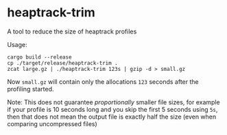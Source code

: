 # heaptrack-trim

A tool to reduce the size of heaptrack profiles

Usage:

```
cargo build --release
cp ./target/release/heaptrack-trim .
zcat large.gz | ./heaptrack-trim 123s | gzip -d > small.gz
```

Now `small.gz` will contain only the allocations `123` seconds after the profiling started.

Note: This does not guarantee _proportionally_ smaller file sizes, for example if your profile is 10 seconds long and you skip the first 5 seconds using `5s`, then that does not mean the output file is exactly half the size (even when comparing uncompressed files)
